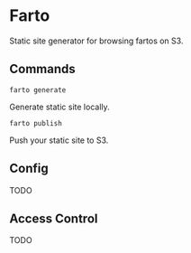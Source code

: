 # Farto

Static site generator for browsing fartos on S3.

## Commands

```
farto generate
```

Generate static site locally.

```
farto publish
```

Push your static site to S3.

## Config

TODO

## Access Control

TODO
